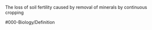 The loss of soil fertility caused by removal of minerals by continuous cropping

#000-Biology/Definition 